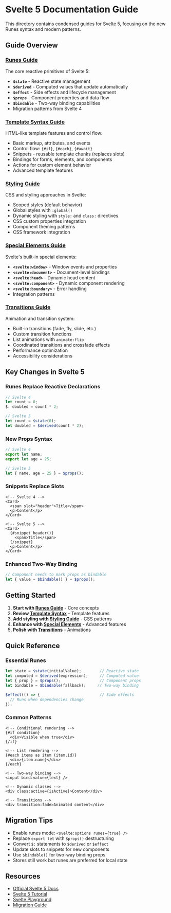 # Svelte 5 Documentation Guide

This directory contains condensed guides for Svelte 5, focusing on the new Runes syntax and modern patterns.

## Guide Overview

### [Runes Guide](./runes-guide.md)
The core reactive primitives of Svelte 5:
- **`$state`** - Reactive state management
- **`$derived`** - Computed values that update automatically
- **`$effect`** - Side effects and lifecycle management
- **`$props`** - Component properties and data flow
- **`$bindable`** - Two-way binding capabilities
- Migration patterns from Svelte 4

### [Template Syntax Guide](./template-syntax-guide.md) 
HTML-like template features and control flow:
- Basic markup, attributes, and events
- Control flow: `{#if}`, `{#each}`, `{#await}`
- Snippets - reusable template chunks (replaces slots)
- Bindings for forms, elements, and components
- Actions for custom element behavior
- Advanced template features

### [Styling Guide](./styling-guide.md)
CSS and styling approaches in Svelte:
- Scoped styles (default behavior)
- Global styles with `:global()`
- Dynamic styling with `style:` and `class:` directives
- CSS custom properties integration
- Component theming patterns
- CSS framework integration

### [Special Elements Guide](./special-elements-guide.md)
Svelte's built-in special elements:
- **`<svelte:window>`** - Window events and properties
- **`<svelte:document>`** - Document-level bindings
- **`<svelte:head>`** - Dynamic head content
- **`<svelte:component>`** - Dynamic component rendering
- **`<svelte:boundary>`** - Error handling
- Integration patterns

### [Transitions Guide](./transitions-guide.md)
Animation and transition system:
- Built-in transitions (fade, fly, slide, etc.)
- Custom transition functions
- List animations with `animate:flip`
- Coordinated transitions and crossfade effects
- Performance optimization
- Accessibility considerations

## Key Changes in Svelte 5

### Runes Replace Reactive Declarations
```js
// Svelte 4
let count = 0;
$: doubled = count * 2;

// Svelte 5
let count = $state(0);
let doubled = $derived(count * 2);
```

### New Props Syntax
```js
// Svelte 4
export let name;
export let age = 25;

// Svelte 5
let { name, age = 25 } = $props();
```

### Snippets Replace Slots
```svelte
<!-- Svelte 4 -->
<Card>
  <span slot="header">Title</span>
  <p>Content</p>
</Card>

<!-- Svelte 5 -->
<Card>
  {#snippet header()}
    <span>Title</span>
  {/snippet}
  <p>Content</p>
</Card>
```

### Enhanced Two-Way Binding
```js
// Component needs to mark props as bindable
let { value = $bindable() } = $props();
```

## Getting Started

1. **Start with [Runes Guide](./runes-guide.md)** - Core concepts
2. **Review [Template Syntax](./template-syntax-guide.md)** - Template features
3. **Add styling with [Styling Guide](./styling-guide.md)** - CSS patterns
4. **Enhance with [Special Elements](./special-elements-guide.md)** - Advanced features
5. **Polish with [Transitions](./transitions-guide.md)** - Animations

## Quick Reference

### Essential Runes
```js
let state = $state(initialValue);        // Reactive state
let computed = $derived(expression);     // Computed value
let { prop } = $props();                 // Component props
let bindable = $bindable(fallback);     // Two-way binding

$effect(() => {                          // Side effects
  // Runs when dependencies change
});
```

### Common Patterns
```svelte
<!-- Conditional rendering -->
{#if condition}
  <div>Visible when true</div>
{/if}

<!-- List rendering -->
{#each items as item (item.id)}
  <div>{item.name}</div>
{/each}

<!-- Two-way binding -->
<input bind:value={text} />

<!-- Dynamic classes -->
<div class:active={isActive}>Content</div>

<!-- Transitions -->
<div transition:fade>Animated content</div>
```

## Migration Tips

- Enable runes mode: `<svelte:options runes={true} />`
- Replace `export let` with `$props()` destructuring
- Convert `$:` statements to `$derived` or `$effect`
- Update slots to snippets for new components
- Use `$bindable()` for two-way binding props
- Stores still work but runes are preferred for local state

## Resources

- [Official Svelte 5 Docs](https://svelte.dev/docs)
- [Svelte 5 Tutorial](https://learn.svelte.dev)
- [Svelte Playground](https://svelte.dev/playground)
- [Migration Guide](https://svelte.dev/docs/svelte/v5-migration-guide)